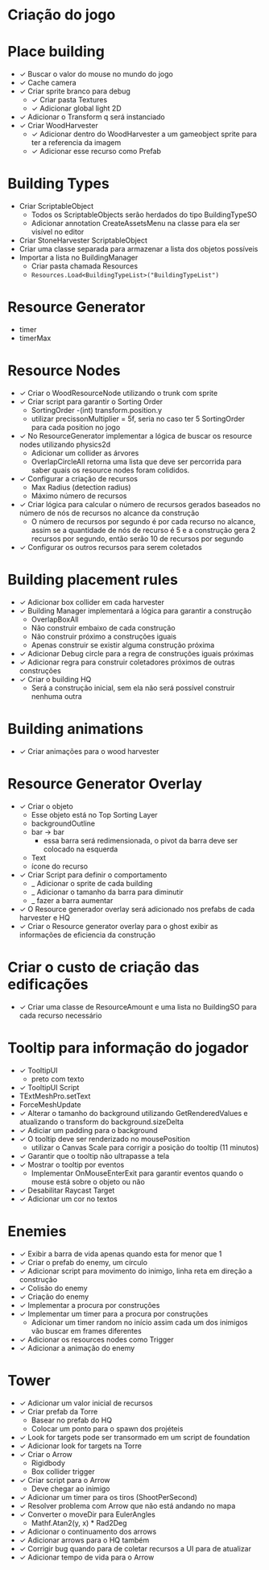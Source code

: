 # Criação do jogo

# Place building

- &check; Buscar o valor do mouse no mundo do jogo
- &check; Cache camera
- &check; Criar sprite branco para debug
  - &check; Criar pasta Textures
  - &check; Adicionar global light 2D
- &check; Adicionar o Transform q será instanciado 
- &check; Criar WoodHarvester
  - &check; Adicionar dentro do WoodHarvester a um gameobject sprite para ter a referencia da imagem
  - &check; Adicionar esse recurso como Prefab 

# Building Types

- Criar ScriptableObject
  - Todos os ScriptableObjects serão herdados do tipo BuildingTypeSO
  - Adicionar annotation CreateAssetsMenu na classe para ela ser visível no editor
- Criar StoneHarvester ScriptableObject
- Criar uma classe separada para armazenar a lista dos objetos possíveis
- Importar a lista no BuildingManager
  - Criar pasta chamada Resources
  - `Resources.Load<BuildingTypeList>("BuildingTypeList")`

# Resource Generator

- timer
- timerMax

# Resource Nodes

- &check; Criar o WoodResourceNode utilizando o trunk com sprite
- &check; Criar script para garantir o Sorting Order
  - SortingOrder -(int) transform.position.y
  - utilizar precissonMultiplier = 5f, seria no caso ter 5 SortingOrder para cada position no jogo
- &check; No ResourceGenerator implementar a lógica de buscar os resource nodes utilizando physics2d
  - Adicionar um collider as árvores
  - OverlapCircleAll retorna uma lista que deve ser percorrida para saber quais os resource nodes foram colididos.
- &check; Configurar a criação de recursos
  - Max Radius (detection radius)
  - Máximo número de recursos
- &check; Criar lógica para calcular o número de recursos gerados baseados no número de nós de recursos no alcance da construção
  - O número de recursos por segundo é por cada recurso no alcance, assim se a quantidade de nós de recurso é 5 e a construção gera 2 recursos por segundo, então serão 10 de recursos por segundo
- &check; Configurar os outros recursos para serem coletados

# Building placement rules

- &check; Adicionar box collider em cada harvester
- &check; Building Manager implementará a lógica para garantir a construção
  - OverlapBoxAll
  - Não construir embaixo de cada construção
  - Não construir próximo a construções iguais
  - Apenas construir se existir alguma construção próxima
- &check; Adicionar Debug circle para a regra de construções iguais próximas
- &check; Adicionar regra para construir coletadores próximos de outras construções
- &check; Criar o building HQ
  - Será a construção inicial, sem ela não será possível construir nenhuma outra

# Building animations

- &check; Criar animações para o wood harvester

# Resource Generator Overlay

- &check; Criar o objeto
  - Esse objeto está no Top Sorting Layer
  - backgroundOutline
  - bar -> bar
    - essa barra será redimensionada, o pivot da barra deve ser colocado na esquerda
  - Text
  - ícone do recurso
- &check; Criar Script para definir o comportamento
  - _ Adicionar o sprite de cada building
  - _ Adicionar o tamanho da barra para diminutir 
  - _ fazer a barra aumentar
- &check; O Resource generador overlay será adicionado nos prefabs de cada harvester e HQ
- &check; Criar o Resource generator overlay para o ghost exibir as informações de eficiencia da construção


# Criar o custo de criação das edificações

- &check; Criar uma classe de ResourceAmount e uma lista no BuildingSO para cada recurso necessário

# Tooltip para informação do jogador

- &check; TooltipUI
  - preto com texto
- &check; TooltipUI Script
- TExtMeshPro.setText
- ForceMeshUpdate
- &check; Alterar o tamanho do background utilizando GetRenderedValues e atualizando o transform do background.sizeDelta
- &check; Adiciar um padding para o background
- &check; O tooltip deve ser renderizado no mousePosition
  - utilizar o Canvas Scale para corrigir a posição do tooltip (11 minutos)
- &check; Garantir que o tooltip não ultrapasse a tela
- &check; Mostrar o tooltip por eventos
  - Implementar OnMouseEnterExit para garantir eventos quando o mouse está sobre o objeto ou não
- &check; Desabilitar Raycast Target
- &check; Adicionar um cor no textos

# Enemies

- &check; Exibir a barra de vida apenas quando esta for menor que 1
- &check; Criar o prefab do enemy, um círculo
- &check; Adicionar script para movimento do inimigo, linha reta em direção a construção
- &check; Colisão do enemy
- &check; Criação do enemy
- &check; Implementar a procura por construções
- &check; Implementar um timer para a procura por construções
  - Adicionar um timer random no início assim cada um dos inimigos vão buscar em frames diferentes
- &check; Adicionar os resources nodes como Trigger
- &check; Adicionar a animação do enemy

# Tower

- &check; Adicionar um valor inicial de recursos
- &check; Criar prefab da Torre
  - Basear no prefab do HQ
  - Colocar um ponto para o spawn dos projéteis
- &check; Look for targets pode ser transormado em um script de foundation
- &check; Adicionar look for targets na Torre
- &check; Criar o Arrow
  - Rigidbody
  - Box collider trigger
- &check; Criar script para o Arrow
  - Deve chegar ao inimigo
- &check; Adicionar um timer para os tiros (ShootPerSecond)
- &check; Resolver problema com Arrow que não está andando no mapa
- &check; Converter o moveDir para EulerAngles
  - Mathf.Atan2(y, x) * Rad2Deg
- &check; Adicionar o continuamento dos arrows 
- &check; Adicionar arrows para o HQ também
- &check; Corrigir bug quando para de coletar recursos a UI para de atualizar
- &check; Adicionar tempo de vida para o Arrow


